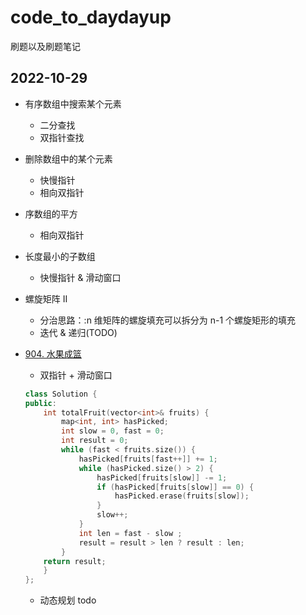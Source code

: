 # code_to_daydayup

刷题以及刷题笔记

## 2022-10-29

- 有序数组中搜索某个元素

  - 二分查找
  - 双指针查找
- 删除数组中的某个元素

  - 快慢指针
  - 相向双指针
- 序数组的平方

  - 相向双指针
- 长度最小的子数组

  - 快慢指针 & 滑动窗口
- 螺旋矩阵 II

  - 分治思路：:n 维矩阵的螺旋填充可以拆分为 n-1 个螺旋矩形的填充
  - 迭代 & 递归(TODO)
- [904. 水果成篮](https://leetcode.cn/problems/fruit-into-baskets/description/)

  - 双指针 + 滑动窗口

  ```c++
  class Solution {
  public:
      int totalFruit(vector<int>& fruits) {
          map<int, int> hasPicked;
          int slow = 0, fast = 0;
          int result = 0;
          while (fast < fruits.size()) {
              hasPicked[fruits[fast++]] += 1;
              while (hasPicked.size() > 2) {
                  hasPicked[fruits[slow]] -= 1;
                  if (hasPicked[fruits[slow]] == 0) {
                      hasPicked.erase(fruits[slow]);
                  }
                  slow++;
              }
              int len = fast - slow ;
              result = result > len ? result : len;
          }
      return result;
      }
  };
  ```

  - 动态规划
    todo

